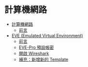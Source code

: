 # 計算機網路
* [計算機網路]()
    - [前言]()
* [EVE (Emulated Virtual Environment)]()
    - [前言]()
    - [EVE-Pro 預設帳密]()
    - [開啟 Wireshark]()
    - [補充：新增新的 Template]()
